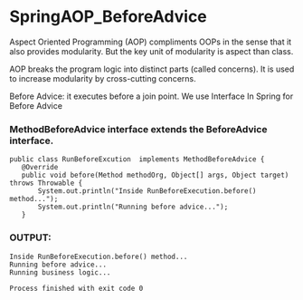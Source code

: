 # SpringAOP_BeforeAdvice

Aspect Oriented Programming (AOP) compliments OOPs in the sense that it also provides modularity. But the key unit of modularity is aspect than class.

AOP breaks the program logic into distinct parts (called concerns). It is used to increase modularity by cross-cutting concerns.

Before Advice: it executes before a join point.
 We use Interface In Spring for Before Advice
 ### MethodBeforeAdvice  interface extends the BeforeAdvice interface.
 ```
 public class RunBeforeExcution  implements MethodBeforeAdvice {
    @Override
    public void before(Method methodOrg, Object[] args, Object target) throws Throwable {
        System.out.println("Inside RunBeforeExecution.before() method...");
        System.out.println("Running before advice...");
    }
 ```
 
 ### OUTPUT:
 ```
 Inside RunBeforeExecution.before() method...
Running before advice...
Running business logic...

Process finished with exit code 0
```
 
